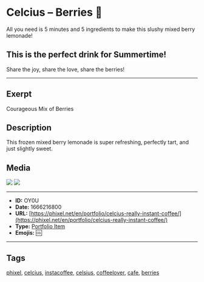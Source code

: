# Celcius – Berries 🍒
All you need is 5 minutes and 5 ingredients to make this slushy mixed berry lemonade!

## This is the perfect drink for Summertime!

Share the joy, share the love, share the berries!


------------
## Exerpt
Courageous Mix of Berries
## Description
This frozen mixed berry lemonade is super refreshing, perfectly tart, and just slightly sweet.
## Media
<img src="media/berries.webp">
<img src="media/berries.webp">

------------
- **ID:** OY0U
- **Date:** 1666216800
- **URL:** [https://phixel.net/en/portfolio/celcius-really-instant-coffee/](https://phixel.net/en/portfolio/celcius-really-instant-coffee/)
- **Type:** [Portfolio Item](#portfolio-item)
- **Emojis:** 🆒

------------
## Tags
[phixel](#phixel), [celcius](#celcius), [instacoffee](#instacoffee), [celsius](#celsius), [coffeelover](#coffeelover), [cafe](#cafe), [berries](#berries)
